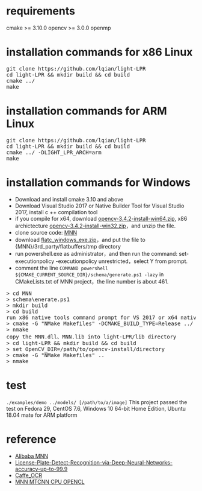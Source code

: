 # requirements
cmake >= 3.10.0
opencv >= 3.0.0
openmp

# installation commands for x86 Linux 
<pre>
git clone https://github.com/lqian/light-LPR
cd light-LPR && mkdir build && cd build
cmake ../
make
</pre>

# installation commands for ARM Linux 
<pre>
git clone https://github.com/lqian/light-LPR
cd light-LPR && mkdir build && cd build
cmake ../ -DLIGHT_LPR_ARCH=arm
make
</pre>

# installation commands for Windows
- Download and install cmake 3.10 and above
- Download Visual Studio 2017 or Native Builder Tool for Visual Studio 2017, install c ++ compilation tool
- if you compile for x64, download  [opencv-3.4.2-install-win64.zip](https://pan.baidu.com/s/1CtabojjfEK-bK_XwfG9HTA), x86 archictecture [opencv-3.4.2-install-win32.zip](https://pan.baidu.com/s/1E7zhRsrrpc9JEhB_6gpehg)，and unzip the file.
- clone source code: [MNN](https://github.com/alibaba/MNN)
- download [flatc_windows_exe.zip](https://github.com/google/flatbuffers/releases/download/v1.11.0/flatc_windows_exe.zip)，and put the file to {MNN}/3rd_party/flatbuffers/tmp directory
- run powershell.exe as administrator，and then run the command: set-executionpolicy -executionpolicy unrestricted，select Y from prompt.
- comment the line `COMMAND powershell ${CMAKE_CURRENT_SOURCE_DIR}/schema/generate.ps1 -lazy` in CMakeLists.txt of MNN project，the line number is about 461.
<pre>
> cd MNN
> schema\enerate.ps1
> mkdir build 
> cd build
run x86 native tools command prompt for VS 2017 or x64 native tools command prompt for VS 2017
> cmake -G "NMake Makefiles" -DCMAKE_BUILD_TYPE=Release ../
> nmake 
copy the MNN.dll、MNN.lib into light-LPR/lib directory
> cd light-LPR && mkdir build && cd build
> set OpenCV_DIR=/path/to/opencv-install/directory
> cmake -G "NMake Makefiles" ..
> nmake
</pre>

# test
`./examples/demo ../models/ [/path/to/a/image]`
This project passed the test on Fedora 29, CentOS 7.6, Windows 10 64-bit Home Edition, Ubuntu 18.04 mate for ARM platform


# reference
- [Alibaba MNN](https://github.com/alibaba/MNN)
- [License-Plate-Detect-Recognition-via-Deep-Neural-Networks-accuracy-up-to-99.9](https://github.com/zhubenfu/License-Plate-Detect-Recognition-via-Deep-Neural-Networks-accuracy-up-to-99.9)
- [Caffe_OCR](https://github.com/senlinuc/caffe_ocr)
- [MNN MTCNN CPU OPENCL](https://github.com/liushuan/MNN-MTCNN-CPU-OPENCL)